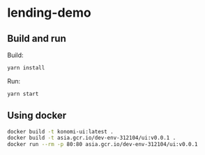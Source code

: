 # lending-demo

## Build and run

Build:
```bash
yarn install
```

Run:
```bash
yarn start
```

## Using docker
```bash
docker build -t konomi-ui:latest .
docker build -t asia.gcr.io/dev-env-312104/ui:v0.0.1 .
docker run --rm -p 80:80 asia.gcr.io/dev-env-312104/ui:v0.0.1
```